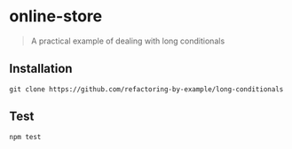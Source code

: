 # online-store

> A practical example of dealing with long conditionals

## Installation

```
git clone https://github.com/refactoring-by-example/long-conditionals
```

## Test

```
npm test
```
